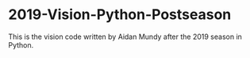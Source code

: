 # 2019-Vision-Python-Postseason
This is the vision code written by Aidan Mundy after the 2019 season in Python.
